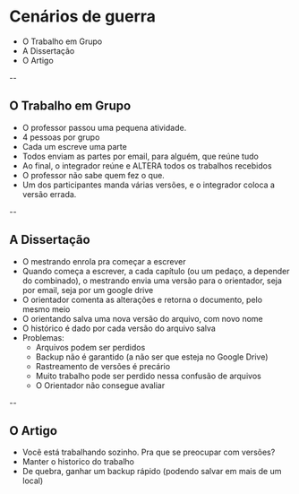 # Cenários de guerra

- O Trabalho em Grupo
- A Dissertação
- O Artigo

--

## O Trabalho em Grupo

- O professor passou uma pequena atividade.
- 4 pessoas por grupo
- Cada um escreve uma parte
- Todos enviam as partes por email, para alguém, que reúne tudo
- Ao final, o integrador reúne e ALTERA todos os trabalhos recebidos
- O professor não sabe quem fez o que.
- Um dos participantes manda várias versões, e o integrador coloca a versão errada.

--

## A Dissertação

- O mestrando enrola pra começar a escrever
- Quando começa a escrever, a cada capítulo (ou um pedaço, a depender do combinado), o mestrando envia uma versão para o orientador, seja por email, seja por um google drive
- O orientador comenta as alterações e retorna o documento, pelo mesmo meio
- O orientando salva uma nova versão do arquivo, com novo nome
- O histórico é dado por cada versão do arquivo salva
- Problemas:
  - Arquivos podem ser perdidos
  - Backup não é garantido (a não ser que esteja no Google Drive)
  - Rastreamento de versões é precário
  - Muito trabalho pode ser perdido nessa confusão de arquivos
  - O Orientador não consegue avaliar

-- 

## O Artigo

- Você está trabalhando sozinho. Pra que se preocupar com versões?
- Manter o historico do trabalho
- De quebra, ganhar um backup rápido (podendo salvar em mais de um local)
